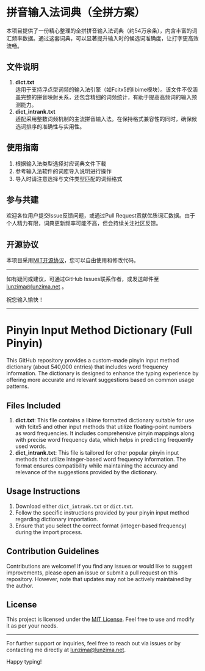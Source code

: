 # 拼音输入法词典（全拼方案）
本项目提供了一份精心整理的全拼拼音输入法词典（约54万余条），内含丰富的词汇频率数据。通过这套词典，可以显著提升输入时的候选词准确度，让打字更高效流畅。

## 文件说明
1. **dict.txt**  
适用于支持浮点型词频的输入法引擎（如Fcitx5的libime模块）。该文件不仅涵盖完整的拼音映射关系，还包含精细的词频统计，有助于提高高频词的输入预测能力。
2. **dict_intrank.txt**  
适配采用整数词频机制的主流拼音输入法。在保持格式兼容性的同时，确保候选词排序的准确性与实用性。

## 使用指南
1. 根据输入法类型选择对应词典文件下载  
2. 参考输入法软件的词库导入说明进行操作  
3. 导入时请注意选择与文件类型匹配的词频格式

## 参与共建
欢迎各位用户提交Issue反馈问题，或通过Pull Request贡献优质词汇数据。由于个人精力有限，词典更新频率可能不高，但会持续关注社区反馈。

## 开源协议
本项目采用[MIT开源协议](https://opensource.org/licenses/MIT)，您可以自由使用和修改代码。

---
如有疑问或建议，可通过GitHub Issues联系作者，或发送邮件至 lunzima@lunzima.net 。

祝您输入愉快！

---
# Pinyin Input Method Dictionary (Full Pinyin)
This GitHub repository provides a custom-made pinyin input method dictionary (about 540,000 entries) that includes word frequency information. The dictionary is designed to enhance the typing experience by offering more accurate and relevant suggestions based on common usage patterns.

## Files Included
1. **dict.txt**: This file contains a libime formatted dictionary suitable for use with fcitx5 and other input methods that utilize floating-point numbers as word frequencies. It includes comprehensive pinyin mappings along with precise word frequency data, which helps in predicting frequently used words.
2. **dict_intrank.txt**: This file is tailored for other popular pinyin input methods that utilize integer-based word frequency information. The format ensures compatibility while maintaining the accuracy and relevance of the suggestions provided by the dictionary.

## Usage Instructions
1. Download either `dict_intrank.txt` or `dict.txt`.
2. Follow the specific instructions provided by your pinyin input method regarding dictionary importation.
3. Ensure that you select the correct format (integer-based frequency) during the import process.

## Contribution Guidelines
Contributions are welcome! If you find any issues or would like to suggest improvements, please open an issue or submit a pull request on this repository. However, note that updates may not be actively maintained by the author.

## License
This project is licensed under the [MIT License](https://opensource.org/licenses/MIT). Feel free to use and modify it as per your needs.

---
For further support or inquiries, feel free to reach out via issues or by contacting me directly at lunzima@lunzima.net.

Happy typing!
